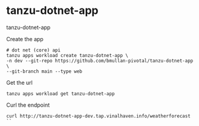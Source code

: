 # tanzu-dotnet-app
tanzu-dotnet-app


Create the app
```
# dot net (core) api
tanzu apps workload create tanzu-dotnet-app \
-n dev --git-repo https://github.com/bmullan-pivotal/tanzu-dotnet-app \
--git-branch main --type web  
```

Get the url
```
tanzu apps workload get tanzu-dotnet-app
```

Curl the endpoint

```
curl http://tanzu-dotnet-app-dev.tap.vinalhaven.info/weatherforecast
``


